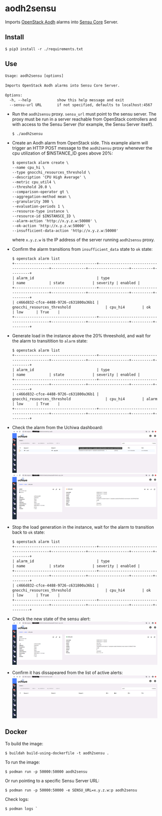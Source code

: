 # aodh2sensu

Imports [OpenStack Aodh](https://docs.openstack.org/aodh/latest/) alarms into [Sensu Core](https://docs.sensu.io/sensu-core/latest/) Server.

## Install

```
$ pip3 install -r ./requirements.txt
```

## Use

```
Usage: aodh2sensu [options]

Imports OpenStack Aodh alarms into Sensu Core Server.

Options:
  -h, --help            show this help message and exit
  --sensu-url URL       if not specified, defaults to localhost:4567
```

- Run the `aodh2sensu` proxy. `sensu_url` must point to the sensu server. The proxy must be run in a server reachable from OpenStack controllers and with access to the Sensu Server (for example, the Sensu Server itself).

   ```
   $ ./aodh2sensu
   ```

- Create an Aodh alarm from OpenStack side. This example alarm will trigger an HTTP POST message to the `aodh2sensu` proxy whenever the cpu utilization of $INSTANCE_ID goes above 20%:
   ```
   $ openstack alarm create \
   --name cpu_hi \
   --type gnocchi_resources_threshold \
   --description 'CPU High Average' \
   --metric cpu_util4 \
   --threshold 20.0 \
   --comparison-operator gt \
   --aggregation-method mean \
   --granularity 300 \
   --evaluation-periods 1 \
   --resource-type instance \
   --resource-id $INSTANSCE_ID \
   --alarm-action 'http://x.y.z.w:50000' \
   --ok-action 'http://x.y.z.w:50000' \
   --insufficient-data-action 'http://x.y.z.w:50000'
   ```
   where `x.y.z.w` is the IP address of the server running `aodh2sensu` proxy.

- Confirm the alarm transitions from `insufficient_data` state to `ok` state:
   ```
   $ openstack alarm list
   +--------------------------------------+--------------------------------------------+----------------+-------------------+----------+---------+
   | alarm_id                             | type                                       | name           | state             | severity | enabled |
   +--------------------------------------+--------------------------------------------+----------------+-------------------+----------+---------+
   | c466d832-cfce-4488-9726-c631800a36b1 | gnocchi_resources_threshold                | cpu_hi4        | ok                | low      | True    |
   +--------------------------------------+--------------------------------------------+----------------+-------------------+----------+---------+
   ```
   
- Generate load in the instance above the 20% threeshold, and wait for the alarm to transitition to `alarm` state:
   ```
   $ openstack alarm list
   +--------------------------------------+--------------------------------------------+----------------+-------------------+----------+---------+
   | alarm_id                             | type                                       | name           | state             | severity | enabled |
   +--------------------------------------+--------------------------------------------+----------------+-------------------+----------+---------+
   | c466d832-cfce-4488-9726-c631800a36b1 | gnocchi_resources_threshold                | cpu_hi4        | alarm             | low      | True    |
   +--------------------------------------+--------------------------------------------+----------------+-------------------+----------+---------+

   ```

- Check the alarm from the Uchiwa dashboard:
![Screenshot 1 of the Uchiwa dashboard](https://github.com/josecastillolema/aodh2sensu/blob/master/doc/img/screenshot1.png)
![Screenshot 2 of the Uchiwa dashboard](https://github.com/josecastillolema/aodh2sensu/blob/master/doc/img/screenshot2.png)


- Stop the load generation in the instance, wait for the alarm to transition back to `ok` state:
   ```
   $ openstack alarm list
   +--------------------------------------+--------------------------------------------+----------------+-------------------+----------+---------+
   | alarm_id                             | type                                       | name           | state             | severity | enabled |
   +--------------------------------------+--------------------------------------------+----------------+-------------------+----------+---------+
   | c466d832-cfce-4488-9726-c631800a36b1 | gnocchi_resources_threshold                | cpu_hi4        | ok                | low      | True    |
   +--------------------------------------+--------------------------------------------+----------------+-------------------+----------+---------+
   ```

- Check the new state of the sensu alert:
![Screenshot 3 of the Uchiwa dashboard](https://github.com/josecastillolema/aodh2sensu/blob/master/doc/img/screenshot3.png)

- Confirm it has dissapeared from the list of active alerts:
![Screenshot 4 of the Uchiwa dashboard](https://github.com/josecastillolema/aodh2sensu/blob/master/doc/img/screenshot4.png)


## Docker
To build the image:

```
$ buildah build-using-dockerfile -t aodh2sensu .
```

To run the image:

```
$ podman run -p 50000:50000 aodh2sensu
```

Or run pointing to a specific Sensu Server URL:

```
$ podman run -p 50000:50000 -e SENSU_URL=x.y.z.w:p aodh2sensu
```

Check logs:
```
$ podman logs `
```

